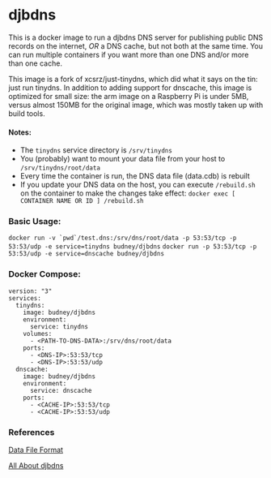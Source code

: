 # djbdns

This is a docker image to run a djbdns DNS server for publishing public DNS records on the internet, *OR* a DNS cache, but not both at the same time. You can run multiple containers if you want more than one DNS and/or more than one cache.

This image is a fork of xcsrz/just-tinydns, which did what it says on the tin: just run tinydns. In addition to adding support for dnscache, this image is optimized for small size: the arm image on a Raspberry Pi is under 5MB, versus almost 150MB for the original image, which was mostly taken up with build tools.

#### Notes:

* The `tinydns` service directory is `/srv/tinydns`
* You (probably) want to mount your data file from your host to `/srv/tinydns/root/data`
* Every time the container is run, the DNS data file (data.cdb) is rebuilt
* If you update your DNS data on the host, you can execute `/rebuild.sh` on the container to make the changes take effect:
`docker exec [ CONTAINER NAME OR ID ] /rebuild.sh`

### Basic Usage:

```docker run -v `pwd`/test.dns:/srv/dns/root/data -p 53:53/tcp -p 53:53/udp -e service=tinydns budney/djbdns```
```docker run -p 53:53/tcp -p 53:53/udp -e service=dnscache budney/djbdns```

### Docker Compose:

```
version: "3"
services:
  tinydns:
    image: budney/djbdns
    environment:
      service: tinydns
    volumes:
      - <PATH-TO-DNS-DATA>:/srv/dns/root/data
    ports:
      - <DNS-IP>:53:53/tcp
      - <DNS-IP>:53:53/udp
  dnscache:
    image: budney/djbdns
    environment:
      service: dnscache
    ports:
      - <CACHE-IP>:53:53/tcp
      - <CACHE-IP>:53:53/udp
```

### References

[Data File Format](http://cr.yp.to/djbdns/tinydns-data.html)

[All About djbdns](http://cr.yp.to/djbdns.html)
